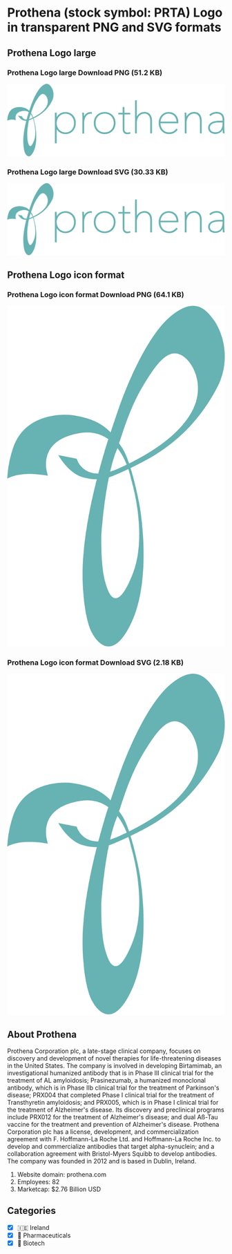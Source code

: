 # Prothena (stock symbol: PRTA) Logo in transparent PNG and SVG formats

## Prothena Logo large

### Prothena Logo large Download PNG (51.2 KB)

![Prothena Logo large Download PNG (51.2 KB)](/img/orig/PRTA_BIG-eeb8d07e.png)

### Prothena Logo large Download SVG (30.33 KB)

![Prothena Logo large Download SVG (30.33 KB)](/img/orig/PRTA_BIG-4909ff3e.svg)

## Prothena Logo icon format

### Prothena Logo icon format Download PNG (64.1 KB)

![Prothena Logo icon format Download PNG (64.1 KB)](/img/orig/PRTA-7b115e16.png)

### Prothena Logo icon format Download SVG (2.18 KB)

![Prothena Logo icon format Download SVG (2.18 KB)](/img/orig/PRTA-f2880172.svg)

## About Prothena

Prothena Corporation plc, a late-stage clinical company, focuses on discovery and development of novel therapies for life-threatening diseases in the United States. The company is involved in developing Birtamimab, an investigational humanized antibody that is in Phase III clinical trial for the treatment of AL amyloidosis; Prasinezumab, a humanized monoclonal antibody, which is in Phase IIb clinical trial for the treatment of Parkinson's disease; PRX004 that completed Phase I clinical trial for the treatment of Transthyretin amyloidosis; and PRX005, which is in Phase I clinical trial for the treatment of Alzheimer's disease. Its discovery and preclinical programs include PRX012 for the treatment of Alzheimer's disease; and dual Aß-Tau vaccine for the treatment and prevention of Alzheimer's disease. Prothena Corporation plc has a license, development, and commercialization agreement with F. Hoffmann-La Roche Ltd. and Hoffmann-La Roche Inc. to develop and commercialize antibodies that target alpha-synuclein; and a collaboration agreement with Bristol-Myers Squibb to develop antibodies. The company was founded in 2012 and is based in Dublin, Ireland.

1. Website domain: prothena.com
2. Employees: 82
3. Marketcap: $2.76 Billion USD


## Categories
- [x] 🇮🇪 Ireland
- [x] 💊 Pharmaceuticals
- [x] 🧬 Biotech
